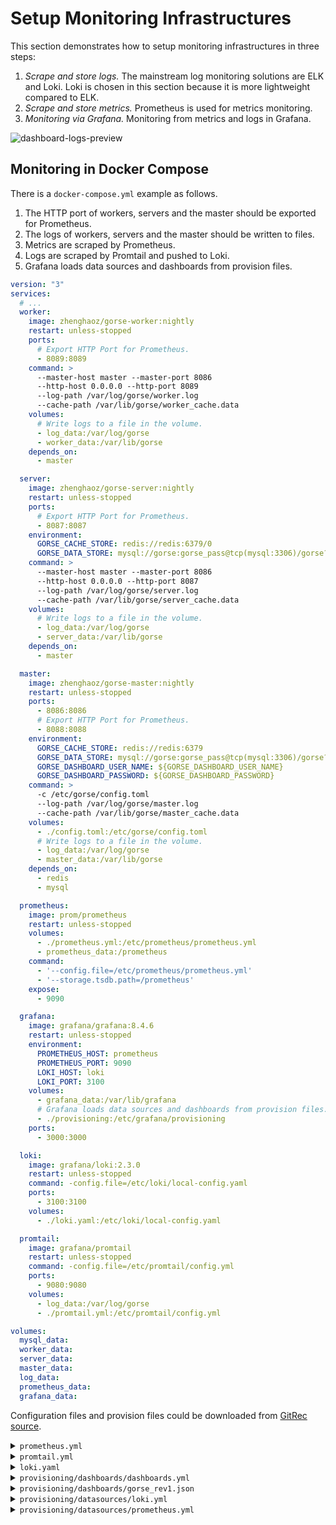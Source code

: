 # Setup Monitoring Infrastructures

This section demonstrates how to setup monitoring infrastructures in three steps:

1. *Scrape and store logs.* The mainstream log monitoring solutions are ELK and Loki. Loki is chosen in this section because it is more lightweight compared to ELK.
2. *Scrape and store metrics.* Prometheus is used for metrics monitoring.
3. *Monitoring via Grafana.* Monitoring from metrics and logs in Grafana.

![dashboard-logs-preview](/img/ch3/gorse_rev1.png)

## Monitoring in Docker Compose 

There is a `docker-compose.yml` example as follows.

1. The HTTP port of workers, servers and the master should be exported for Prometheus.
2. The logs of workers, servers and the master should be written to files. 
3. Metrics are scraped by Prometheus.
3. Logs are scraped by Promtail and pushed to Loki.
5. Grafana loads data sources and dashboards from provision files.

```yaml
version: "3"
services:
  # ...
  worker:
    image: zhenghaoz/gorse-worker:nightly
    restart: unless-stopped
    ports:
      # Export HTTP Port for Prometheus.
      - 8089:8089
    command: >
      --master-host master --master-port 8086 
      --http-host 0.0.0.0 --http-port 8089
      --log-path /var/log/gorse/worker.log 
      --cache-path /var/lib/gorse/worker_cache.data
    volumes:
      # Write logs to a file in the volume.
      - log_data:/var/log/gorse
      - worker_data:/var/lib/gorse
    depends_on:
      - master

  server:
    image: zhenghaoz/gorse-server:nightly
    restart: unless-stopped
    ports:
      # Export HTTP Port for Prometheus.
      - 8087:8087
    environment:
      GORSE_CACHE_STORE: redis://redis:6379/0
      GORSE_DATA_STORE: mysql://gorse:gorse_pass@tcp(mysql:3306)/gorse?parseTime=true
    command: >
      --master-host master --master-port 8086 
      --http-host 0.0.0.0 --http-port 8087
      --log-path /var/log/gorse/server.log 
      --cache-path /var/lib/gorse/server_cache.data
    volumes:
      # Write logs to a file in the volume.
      - log_data:/var/log/gorse
      - server_data:/var/lib/gorse
    depends_on:
      - master

  master:
    image: zhenghaoz/gorse-master:nightly
    restart: unless-stopped
    ports:
      - 8086:8086
      # Export HTTP Port for Prometheus.
      - 8088:8088
    environment:
      GORSE_CACHE_STORE: redis://redis:6379
      GORSE_DATA_STORE: mysql://gorse:gorse_pass@tcp(mysql:3306)/gorse?parseTime=true
      GORSE_DASHBOARD_USER_NAME: ${GORSE_DASHBOARD_USER_NAME}
      GORSE_DASHBOARD_PASSWORD: ${GORSE_DASHBOARD_PASSWORD}
    command: >
      -c /etc/gorse/config.toml 
      --log-path /var/log/gorse/master.log 
      --cache-path /var/lib/gorse/master_cache.data
    volumes:
      - ./config.toml:/etc/gorse/config.toml
      # Write logs to a file in the volume.
      - log_data:/var/log/gorse
      - master_data:/var/lib/gorse
    depends_on:
      - redis
      - mysql

  prometheus:
    image: prom/prometheus
    restart: unless-stopped
    volumes:
      - ./prometheus.yml:/etc/prometheus/prometheus.yml
      - prometheus_data:/prometheus
    command:
      - '--config.file=/etc/prometheus/prometheus.yml'
      - '--storage.tsdb.path=/prometheus'
    expose:
      - 9090

  grafana:
    image: grafana/grafana:8.4.6
    restart: unless-stopped
    environment:
      PROMETHEUS_HOST: prometheus
      PROMETHEUS_PORT: 9090
      LOKI_HOST: loki
      LOKI_PORT: 3100
    volumes:
      - grafana_data:/var/lib/grafana
      # Grafana loads data sources and dashboards from provision files.
      - ./provisioning:/etc/grafana/provisioning
    ports:
      - 3000:3000

  loki:
    image: grafana/loki:2.3.0
    restart: unless-stopped
    command: -config.file=/etc/loki/local-config.yaml
    ports:
      - 3100:3100
    volumes:
      - ./loki.yaml:/etc/loki/local-config.yaml

  promtail:
    image: grafana/promtail
    restart: unless-stopped
    command: -config.file=/etc/promtail/config.yml
    ports:
      - 9080:9080
    volumes:
      - log_data:/var/log/gorse
      - ./promtail.yml:/etc/promtail/config.yml

volumes:
  mysql_data:
  worker_data:
  server_data:
  master_data:
  log_data:
  prometheus_data:
  grafana_data:
```

Configuration files and provision files could be downloaded from [GitRec source](https://github.com/zhenghaoz/gitrec).

<details>
<summary><code>prometheus.yml</code></summary>

```yaml
global:
  scrape_interval: 15s

scrape_configs:
  - job_name:       'gorse'
    static_configs:
      - targets: ['worker:8089', 'server:8087', 'master:8088']
```

</details>

<details>
<summary><code>promtail.yml</code></summary>

```yaml
server:
  http_listen_port: 9080
  grpc_listen_port: 0

positions:
  filename: /var/log/positions.yaml # This location needs to be writeable by Promtail.

clients:
  - url: http://loki:3100/loki/api/v1/push

scrape_configs:
  - job_name: system
    static_configs:
    - targets:
        - localhost
      labels:
        job: gorse
        __path__: /var/log/gorse/master.log
    - targets:
        - localhost
      labels:
        job: gorse
        __path__: /var/log/gorse/worker.log
    - targets:
        - localhost
      labels:
        job: gorse
        __path__: /var/log/gorse/server.log
    pipeline_stages:
    - json:
        expressions:
          level: level
    - labels:
        level:
```

</details>


<details>
<summary><code>loki.yaml</code></summary>

```yaml
auth_enabled: false

server:
  http_listen_port: 3100

ingester:
  lifecycler:
    address: 127.0.0.1
    ring:
      kvstore:
        store: inmemory
      replication_factor: 1
    final_sleep: 0s
  chunk_idle_period: 5m
  chunk_retain_period: 30s

schema_config:
  configs:
    - from: 2020-05-15
      store: boltdb
      object_store: filesystem
      schema: v11
      index:
        prefix: index_
        period: 168h

storage_config:
  boltdb:
    directory: /tmp/loki/index

  filesystem:
    directory: /tmp/loki/chunks

limits_config:
  enforce_metric_name: false
  reject_old_samples: true
  reject_old_samples_max_age: 168h
```

</details>

<details>
<summary><code>provisioning/dashboards/dashboards.yml</code></summary>

```yaml
apiVersion: 1

providers:
- name: 'Default'
  folder: ''
  type: file
  options:
    path: /etc/grafana/provisioning/dashboards/
```

</details>

<details>
<summary><code>provisioning/dashboards/gorse_rev1.json</code></summary>

[Download link](https://raw.githubusercontent.com/zhenghaoz/gitrec/master/provisioning/dashboards/gorse_rev1.json)

</details>

<details>
<summary><code>provisioning/datasources/loki.yml</code></summary>

```yaml
apiVersion: 1

datasources:
- name: Loki
  type: loki
  url: http://$LOKI_HOST:$LOKI_PORT
```

</details>

<details>
<summary><code>provisioning/datasources/prometheus.yml</code></summary>

```yaml
apiVersion: 1

datasources:
- name: Prometheus
  type: prometheus
  url: http://$PROMETHEUS_HOST:$PROMETHEUS_PORT
```

</details>
